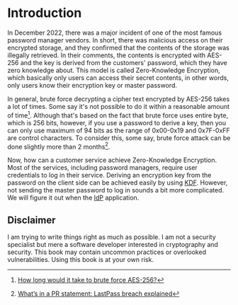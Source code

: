 Introduction
============

In December 2022, there was a major incident of one of the most famous
password manager vendors. In short, there was malicious access on their
encrypted storage, and they confirmed that the contents of the storage
was illegally retrieved. In their comments, the contents is encrypted 
with AES-256 and the key is derived from the customers' password, which
they have zero knowledge about. This model is called Zero-Knowledge
Encryption, which basically only users can access their secret contents,
in other words, only users know their encryption key or master password.

In general, brute force decrypting a cipher text encrypted by AES-256 
takes a lot of times. Some say it's not possible to do it within a
reasonable amount of time[^1]. Although that's based on the fact that
brute force uses entire byte, which is 256 bits, however, if you use
a password to derive a key, then you can only use maximum of 94 bits 
as the range of 0x00-0x19 and 0x7F-0xFF are control characters. To
consider this, some say, brute force attack can be done slightly more
than 2 months[^2].

Now, how can a customer service achieve Zero-Knowledge Encryption. Most
of the services, including password managers, require user credentials 
to log in their service. Deriving an encryption key from the password
on the client side can be achieved easily by using [KDF](./glossary.md#KDF).
However, not sending the master password to log in sounds a bit more
complicated. We will figure it out when the [IdP](./glossary.md#IdP) 
application.

[^1]: [How long would it take to brute force AES-256?](https://scrambox.com/article/brute-force-aes/)
[^2]: [What’s in a PR statement: LastPass breach explained](https://palant.info/2022/12/26/whats-in-a-pr-statement-lastpass-breach-explained/)

Disclaimer
----------

I am trying to write things right as much as possible. I am not a
security specialist but mere a software developer interested in
cryptography and security. This book may contain uncommon practices
or overlooked vulnerabilities. Using this book is at your own risk.
